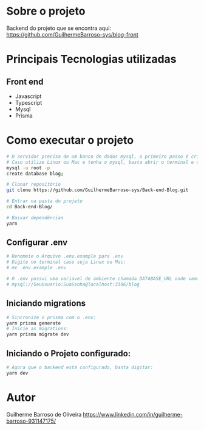 # Sobre o projeto

Backend do projeto que se encontra aqui: https://github.com/GuilhermeBarroso-sys/blog-front 

# Principais Tecnologias utilizadas
## Front end
- Javascript
- Typescript
- Mysql
- Prisma

# Como executar o projeto

```bash
# O servidor precisa de um banco de dados mysql, o primeiro passo é cria-lo com o nome "blog".
# Caso utilize Linux ou Mac e tenha o mysql, basta abrir o terminal e digitar:
mysql -u root -p
create database blog;

# Clonar repositório
git clone https://github.com/GuilhermeBarroso-sys/Back-end-Blog.git

# Entrar na pasta do projeto
cd Back-end-Blog/

# Baixar dependências
yarn
```
## Configurar .env
```bash
# Renomeie o Arquivo .env.example para .env
# Digite no terminal caso seja Linux ou Mac:
# mv .env.example .env

# O .env possui uma variavel de ambiente chamada DATABASE_URL onde vamos configurar o banco de dados com o seguinte formato:
# mysql://SeuUsuario:SuaSenha@localhost:3306/blog
```
## Iniciando migrations
```bash
# Sincronize o prisma com o .env:
yarn prisma generate
# Inicie as migrations:
yarn prisma migrate dev
```
## Iniciando o Projeto configurado:
```bash
# Agora que o backend está configurado, basta digitar:
yarn dev
```

# Autor

Guilherme Barroso de Oliveira
https://www.linkedin.com/in/guilherme-barroso-931147175/

